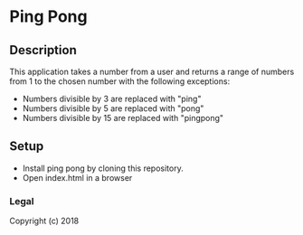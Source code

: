 # Ping Pong



## Description

 This application takes a number from a user and returns a range of numbers from 1 to the chosen number with the following exceptions:
* Numbers divisible by 3 are replaced with "ping"
* Numbers divisible by 5 are replaced with "pong"
* Numbers divisible by 15 are replaced with "pingpong"

## Setup

* Install ping pong by cloning this repository.
* Open index.html in a browser


### Legal

Copyright (c) 2018
